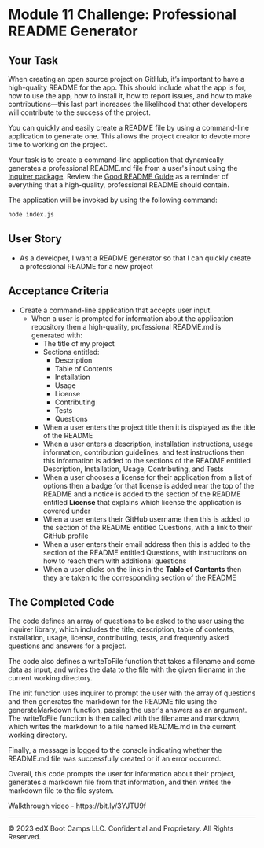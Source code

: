 # Module 11 Challenge: Professional README Generator

## Your Task

When creating an open source project on GitHub, it’s important to have a high-quality README for the app. This should include what the app is for, how to use the app, how to install it, how to report issues, and how to make contributions—this last part increases the likelihood that other developers will contribute to the success of the project.

You can quickly and easily create a README file by using a command-line application to generate one. This allows the project creator to devote more time to working on the project.

Your task is to create a command-line application that dynamically generates a professional README.md file from a user's input using the [Inquirer package](https://www.npmjs.com/package/inquirer). Review the [Good README Guide](../../01-HTML-Git-CSS/04-Important/Good-README-Guide/README.md) as a reminder of everything that a high-quality, professional README should contain.

The application will be invoked by using the following command:

```bash
node index.js
```

## User Story

- As a developer, I want a README generator so that I can quickly create a professional README for a new project

## Acceptance Criteria

- Create a command-line application that accepts user input.
  - When a user is prompted for information about the application repository then a high-quality, professional README.md is generated with:
    - The title of my project
    - Sections entitled:
      - Description
      - Table of Contents
      - Installation
      - Usage
      - License
      - Contributing
      - Tests
      - Questions
    - When a user enters the project title then it is displayed as the title of the README
    - When a user enters a description, installation instructions, usage information, contribution guidelines, and test instructions then this information is added to the sections of the README entitled Description, Installation, Usage, Contributing, and Tests
    - When a user chooses a license for their application from a list of options then a badge for that license is added near the top of the README and a notice is added to the section of the README entitled **License** that explains which license the application is covered under
    - When a user enters their GitHub username then this is added to the section of the README entitled Questions, with a link to their GitHub profile
    - When a user enters their email address then this is added to the section of the README entitled Questions, with instructions on how to reach them with additional questions
    - When a user clicks on the links in the **Table of Contents** then they are taken to the corresponding section of the README

## The Completed Code

The code defines an array of questions to be asked to the user using the inquirer library, which includes the title, description, table of contents, installation, usage, license, contributing, tests, and frequently asked questions and answers for a project.

The code also defines a writeToFile function that takes a filename and some data as input, and writes the data to the file with the given filename in the current working directory.

The init function uses inquirer to prompt the user with the array of questions and then generates the markdown for the README file using the generateMarkdown function, passing the user's answers as an argument. The writeToFile function is then called with the filename and markdown, which writes the markdown to a file named README.md in the current working directory.

Finally, a message is logged to the console indicating whether the README.md file was successfully created or if an error occurred.

Overall, this code prompts the user for information about their project, generates a markdown file from that information, and then writes the markdown file to the file system.

Walkthrough video - https://bit.ly/3YJTU9f

---

© 2023 edX Boot Camps LLC. Confidential and Proprietary. All Rights Reserved.

